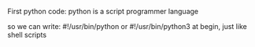 First python code:
python is a script programmer language

so we can write:
	#!/usr/bin/python
or
	#!/usr/bin/python3
at begin, just like shell scripts
